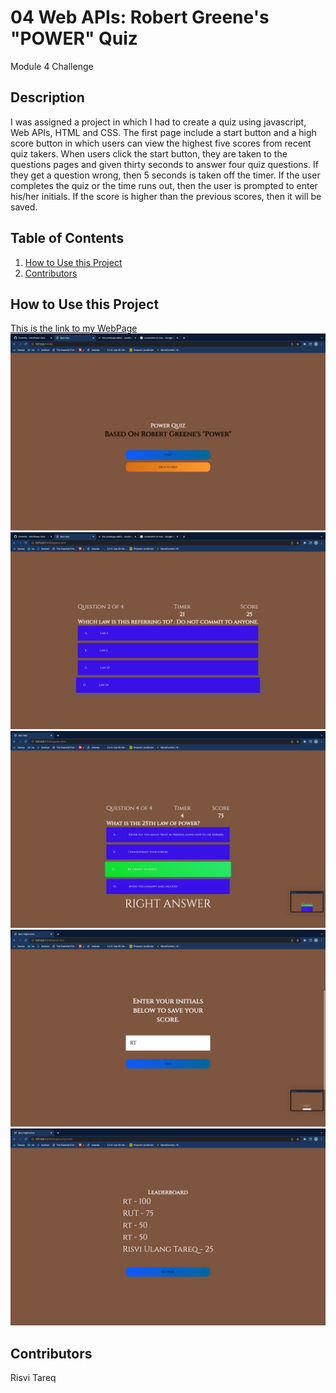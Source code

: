 # 04 Web APIs: Robert Greene's "POWER" Quiz
Module 4 Challenge

## Description
I was assigned a project in which I had to create a quiz using javascript, Web APIs, HTML and CSS. The first page include a start button and a high score button in which users can view the highest five scores from recent quiz takers. When users click the start button, they are taken to the questions pages and given thirty seconds to answer four quiz questions. If they get a question wrong, then 5 seconds is taken off the timer. If the user completes the quiz or the time runs out, then the user is prompted to enter his/her initials. If the score is higher than the previous scores, then it will be saved.

## Table of Contents
<nav>
    <ol>
        <li><a href="#How to Use this Project">How to Use this Project</a></li>
        <li><a href="#Contributors">Contributors</a></li>
    </ol>
</nav>

## How to Use this Project
<a href="https://ivsir.github.io/Professional-Portfolio/">This is the link to my WebPage</a>
<img src="Assets/Start-Page.png">
<img src="Assets/Example-1.png">
<img src="Assets/Example-2.png">
<img src="Assets/Save-Score-Page.png">
<img src="Assets/Leaderboard-Page.png">

## Contributors
Risvi Tareq